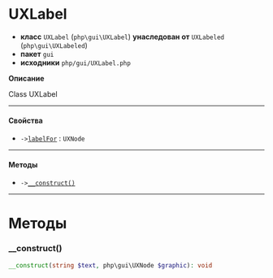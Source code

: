 # UXLabel

- **класс** `UXLabel` (`php\gui\UXLabel`) **унаследован от** `UXLabeled` (`php\gui\UXLabeled`)
- **пакет** `gui`
- **исходники** `php/gui/UXLabel.php`

**Описание**

Class UXLabel

---

#### Свойства

- `->`[`labelFor`](#prop-labelfor) : `UXNode`

---

#### Методы

- `->`[`__construct()`](#method-__construct)

---
# Методы

<a name="method-__construct"></a>

### __construct()
```php
__construct(string $text, php\gui\UXNode $graphic): void
```